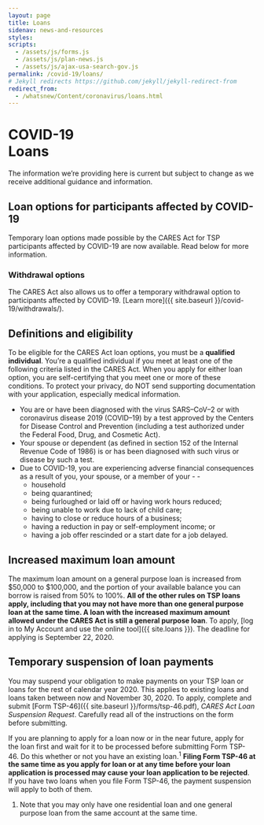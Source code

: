 ```yaml
---
layout: page
title: Loans
sidenav: news-and-resources
styles:
scripts:
  - /assets/js/forms.js
  - /assets/js/plan-news.js
  - /assets/js/ajax-usa-search-gov.js
permalink: /covid-19/loans/
# Jekyll redirects https://github.com/jekyll/jekyll-redirect-from
redirect_from:
  - /whatsnew/Content/coronavirus/loans.html
---
```


<h1><div class="nav-header">COVID-19</div>Loans</h1>

The information we’re providing here is current but subject to change as we receive additional guidance and information.

## Loan options for participants affected by COVID-19
Temporary loan options made possible by the CARES Act for TSP participants affected by COVID-19 are now available. Read below for more information.

<div class="usa-alert usa-alert-info usa-alert-paragraph">
<div class="usa-alert-body">
<h3 class="usa-alert-heading">Withdrawal options</h3>
<p class="usa-alert-text" markdown="1">
The CARES Act also allows us to offer a temporary withdrawal option to participants affected by COVID-19. [Learn more]({{ site.baseurl }}/covid-19/withdrawals/).
</p>
</div>
</div>

## Definitions and eligibility
To be eligible for the CARES Act loan options, you must be a **qualified individual**. You’re a qualified individual if you meet at least one of the following criteria listed in the CARES Act. When you apply for either loan option, you are self-certifying that you meet one or more of these conditions. To protect your privacy, do NOT send supporting documentation with your application, especially medical information.

- You are or have been diagnosed with the virus SARS–CoV–2 or with coronavirus disease 2019 (COVID–19) by a test approved by the Centers for Disease Control and Prevention (including a test authorized under the Federal Food, Drug, and Cosmetic Act).
- Your spouse or dependent (as defined in section 152 of the Internal Revenue Code of 1986) is or has been diagnosed with such virus or disease by such a test.
- Due to COVID-19, you are experiencing adverse financial consequences as a result of you, your spouse, or a member of your - -
  - household
  - being quarantined;
  - being furloughed or laid off or having work hours reduced;
  - being unable to work due to lack of child care;
  - having to close or reduce hours of a business;
  - having a reduction in pay or self-employment income; or
  - having a job offer rescinded or a start date for a job delayed.


## Increased maximum loan amount
The maximum loan amount on a general purpose loan is increased from $50,000 to $100,000, and the portion of your available balance you can borrow is raised from 50% to 100%. **All of the other rules on TSP loans apply, including that you may not have more than one general purpose loan at the same time. A loan with the increased maximum amount allowed under the CARES Act is still a general purpose loan**. To apply, [log in to My Account and use the online tool]({{ site.loans }}). The deadline for applying is September 22, 2020.

## Temporary suspension of loan payments
You may suspend your obligation to make payments on your TSP loan or loans for the rest of calendar year 2020. This applies to existing loans and loans taken between now and November 30, 2020. To apply, complete and submit [Form TSP-46]({{ site.baseurl }}/forms/tsp-46.pdf), _CARES Act Loan Suspension Request_. Carefully read all of the instructions on the form before submitting.

If you are planning to apply for a loan now or in the near future, apply for the loan first and wait for it to be processed before submitting Form TSP-46. Do this whether or not you have an existing loan.<sup>1</sup> **Filing Form TSP-46 at the same time as you apply for loan or at any time before your loan application is processed may cause your loan application to be rejected**. If you have two loans when you file Form TSP-46, the payment suspension will apply to both of them.


<ol id="footnotes">
<li>Note that you may only have one residential loan and one general purpose loan from the same account at the same time.</li>
</ol>
